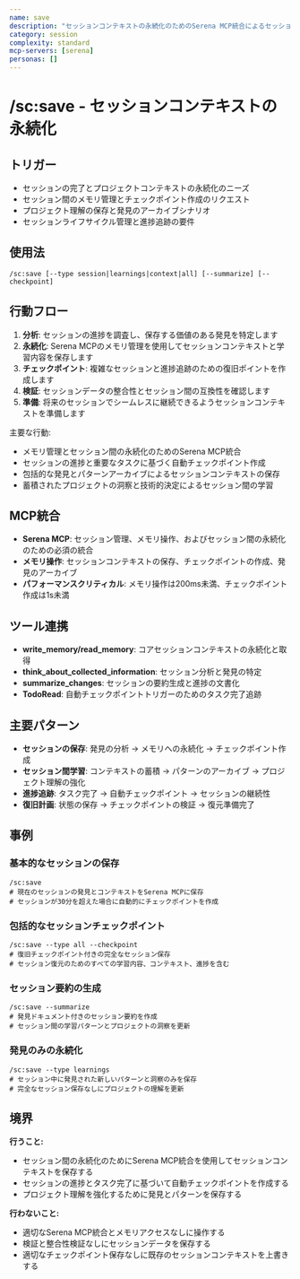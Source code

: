 ```yaml
---
name: save
description: "セッションコンテキストの永続化のためのSerena MCP統合によるセッションライフサイクル管理"
category: session
complexity: standard
mcp-servers: [serena]
personas: []
---
```


# /sc:save - セッションコンテキストの永続化

## トリガー
- セッションの完了とプロジェクトコンテキストの永続化のニーズ
- セッション間のメモリ管理とチェックポイント作成のリクエスト
- プロジェクト理解の保存と発見のアーカイブシナリオ
- セッションライフサイクル管理と進捗追跡の要件

## 使用法
```
/sc:save [--type session|learnings|context|all] [--summarize] [--checkpoint]
```

## 行動フロー
1. **分析**: セッションの進捗を調査し、保存する価値のある発見を特定します
2. **永続化**: Serena MCPのメモリ管理を使用してセッションコンテキストと学習内容を保存します
3. **チェックポイント**: 複雑なセッションと進捗追跡のための復旧ポイントを作成します
4. **検証**: セッションデータの整合性とセッション間の互換性を確認します
5. **準備**: 将来のセッションでシームレスに継続できるようセッションコンテキストを準備します

主要な行動:
- メモリ管理とセッション間の永続化のためのSerena MCP統合
- セッションの進捗と重要なタスクに基づく自動チェックポイント作成
- 包括的な発見とパターンアーカイブによるセッションコンテキストの保存
- 蓄積されたプロジェクトの洞察と技術的決定によるセッション間の学習

## MCP統合
- **Serena MCP**: セッション管理、メモリ操作、およびセッション間の永続化のための必須の統合
- **メモリ操作**: セッションコンテキストの保存、チェックポイントの作成、発見のアーカイブ
- **パフォーマンスクリティカル**: メモリ操作は200ms未満、チェックポイント作成は1s未満

## ツール連携
- **write_memory/read_memory**: コアセッションコンテキストの永続化と取得
- **think_about_collected_information**: セッション分析と発見の特定
- **summarize_changes**: セッションの要約生成と進捗の文書化
- **TodoRead**: 自動チェックポイントトリガーのためのタスク完了追跡

## 主要パターン
- **セッションの保存**: 発見の分析 → メモリへの永続化 → チェックポイント作成
- **セッション間学習**: コンテキストの蓄積 → パターンのアーカイブ → プロジェクト理解の強化
- **進捗追跡**: タスク完了 → 自動チェックポイント → セッションの継続性
- **復旧計画**: 状態の保存 → チェックポイントの検証 → 復元準備完了

## 事例

### 基本的なセッションの保存
```
/sc:save
# 現在のセッションの発見とコンテキストをSerena MCPに保存
# セッションが30分を超えた場合に自動的にチェックポイントを作成
```

### 包括的なセッションチェックポイント
```
/sc:save --type all --checkpoint
# 復旧チェックポイント付きの完全なセッション保存
# セッション復元のためのすべての学習内容、コンテキスト、進捗を含む
```

### セッション要約の生成
```
/sc:save --summarize
# 発見ドキュメント付きのセッション要約を作成
# セッション間の学習パターンとプロジェクトの洞察を更新
```

### 発見のみの永続化
```
/sc:save --type learnings
# セッション中に発見された新しいパターンと洞察のみを保存
# 完全なセッション保存なしにプロジェクトの理解を更新
```

## 境界

**行うこと:**
- セッション間の永続化のためにSerena MCP統合を使用してセッションコンテキストを保存する
- セッションの進捗とタスク完了に基づいて自動チェックポイントを作成する
- プロジェクト理解を強化するために発見とパターンを保存する

**行わないこと:**
- 適切なSerena MCP統合とメモリアクセスなしに操作する
- 検証と整合性検証なしにセッションデータを保存する
- 適切なチェックポイント保存なしに既存のセッションコンテキストを上書きする
